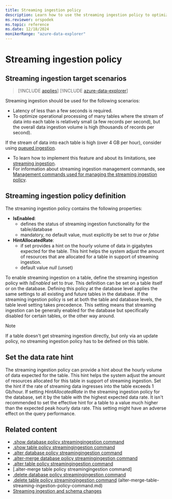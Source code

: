 ```yaml
---
title: Streaming ingestion policy
description: Learn how to use the streaming ingestion policy to optimize operational processing of many tables where the stream of data is small.
ms.reviewer: orspodek
ms.topic: reference
ms.date: 12/18/2024
monikerRange: "azure-data-explorer"
---
```

# Streaming ingestion policy

## Streaming ingestion target scenarios

> [!INCLUDE [applies](../includes/applies-to-version/applies.md)] [!INCLUDE [azure-data-explorer](../includes/applies-to-version/azure-data-explorer.md)]

Streaming ingestion should be used for the following scenarios:

* Latency of less than a few seconds is required.
* To optimize operational processing of many tables where the stream of data into each table is relatively small (a few records per second), but the overall data ingestion volume is high (thousands of records per second).

If the stream of data into each table is high (over 4 GB per hour), consider using [queued ingestion](batching-policy.md).

* To learn how to implement this feature and about its limitations, see [streaming ingestion](/azure/data-explorer/ingest-data-streaming).
* For information about streaming ingestion management commands, see [Management commands used for managing the streaming ingestion policy](show-table-streaming-ingestion-policy-command.md).

## Streaming ingestion policy definition

The streaming ingestion policy contains the following properties:

* **IsEnabled**:
  * defines the status of streaming ingestion functionality for the table/database
  * mandatory, no default value, must explicitly be set to *true* or *false*
* **HintAllocatedRate**:
  * if set provides a hint on the hourly volume of data in gigabytes expected for the table. This hint helps the system adjust the amount of resources that are allocated for a table in support of streaming ingestion.
  * default value *null* (unset)

To enable streaming ingestion on a table, define the streaming ingestion policy with *IsEnabled* set to *true*. This definition can be set on a table itself or on the database.
Defining this policy at the database level applies the same settings to all existing and future tables in the database. If the streaming ingestion policy is set at both the table and database levels, the table level setting takes precedence. This setting means that streaming ingestion can be generally enabled for the database but specifically disabled for certain tables, or the other way around.

> [!NOTE]
> If a table doesn't get streaming ingestion directly, but only via an update policy, no streaming ingestion policy has to be defined on this table.

## Set the data rate hint

The streaming ingestion policy can provide a hint about the hourly volume of data expected for the table. This hint helps the system adjust the amount of resources allocated for this table in support of streaming ingestion.
Set the hint if the rate of streaming data ingresses into the table exceeds 1 Gb/hour.
If setting _HintAllocatedRate_ in the streaming ingestion policy for the database, set it by the table with the highest expected data rate. It isn't recommended to set the effective hint for a table to a value much higher than the expected peak hourly data rate. This setting might have an adverse effect on the query performance.

## Related content

* [.show database policy streamingingestion command](show-database-streaming-ingestion-policy-command.md)
* [.show table policy streamingingestion command](show-table-streaming-ingestion-policy-command.md)
* [.alter database policy streamingingestion command](alter-database-streaming-ingestion-policy-command.md)
* [.alter-merge database policy streamingingestion command](alter-merge-database-streaming-ingestion-policy-command.md)
* [.alter table policy streamingingestion command](alter-table-streaming-ingestion-policy-command.md)
* [.alter-merge table policy streamingingestion command]
* [.delete database policy streamingingestion command](delete-database-streaming-ingestion-policy-command.md)
* [.delete table policy streamingingestion command](delete-table-streaming-ingestion-policy-command.md)
(alter-merge-table-streaming-ingestion-policy-command.md)
* [Streaming ingestion and schema changes](data-ingestion/streaming-ingestion-schema-changes.md)
